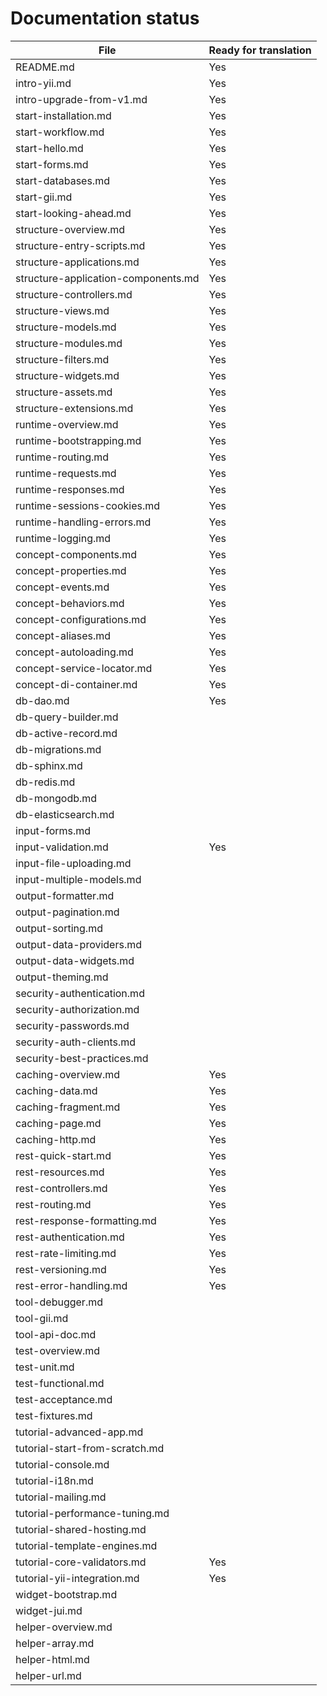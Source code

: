 Documentation status
====================

File                                | Ready for translation
------------------------------------|---------------------
README.md                           | Yes
intro-yii.md                        | Yes
intro-upgrade-from-v1.md            | Yes
start-installation.md               | Yes
start-workflow.md                   | Yes
start-hello.md                      | Yes
start-forms.md                      | Yes
start-databases.md                  | Yes
start-gii.md                        | Yes
start-looking-ahead.md              | Yes
structure-overview.md               | Yes
structure-entry-scripts.md          | Yes
structure-applications.md           | Yes
structure-application-components.md | Yes
structure-controllers.md            | Yes
structure-views.md                  | Yes
structure-models.md                 | Yes
structure-modules.md                | Yes
structure-filters.md                | Yes
structure-widgets.md                | Yes
structure-assets.md                 | Yes
structure-extensions.md             | Yes
runtime-overview.md                 | Yes
runtime-bootstrapping.md            | Yes
runtime-routing.md                  | Yes
runtime-requests.md                 | Yes
runtime-responses.md                | Yes
runtime-sessions-cookies.md         | Yes
runtime-handling-errors.md          | Yes
runtime-logging.md                  | Yes
concept-components.md               | Yes
concept-properties.md               | Yes
concept-events.md                   | Yes
concept-behaviors.md                | Yes
concept-configurations.md           | Yes
concept-aliases.md                  | Yes
concept-autoloading.md              | Yes
concept-service-locator.md          | Yes
concept-di-container.md             | Yes
db-dao.md                           | Yes
db-query-builder.md                 |
db-active-record.md                 |
db-migrations.md                    |
db-sphinx.md                        |
db-redis.md                         |
db-mongodb.md                       |
db-elasticsearch.md                 |
input-forms.md                      |
input-validation.md                 | Yes
input-file-uploading.md             |
input-multiple-models.md            |
output-formatter.md                 |
output-pagination.md                |
output-sorting.md                   |
output-data-providers.md            |
output-data-widgets.md              |
output-theming.md                   |
security-authentication.md          |
security-authorization.md           |
security-passwords.md               |
security-auth-clients.md            |
security-best-practices.md          |
caching-overview.md                 | Yes
caching-data.md                     | Yes
caching-fragment.md                 | Yes
caching-page.md                     | Yes
caching-http.md                     | Yes
rest-quick-start.md                 | Yes
rest-resources.md                   | Yes
rest-controllers.md                 | Yes
rest-routing.md                     | Yes
rest-response-formatting.md         | Yes
rest-authentication.md              | Yes
rest-rate-limiting.md               | Yes
rest-versioning.md                  | Yes
rest-error-handling.md              | Yes
tool-debugger.md                    |
tool-gii.md                         |
tool-api-doc.md                     |
test-overview.md                    |
test-unit.md                        |
test-functional.md                  |
test-acceptance.md                  |
test-fixtures.md                    |
tutorial-advanced-app.md            |
tutorial-start-from-scratch.md      |
tutorial-console.md                 |
tutorial-i18n.md                    |
tutorial-mailing.md                 |
tutorial-performance-tuning.md      |
tutorial-shared-hosting.md          |
tutorial-template-engines.md        |
tutorial-core-validators.md         | Yes
tutorial-yii-integration.md         | Yes
widget-bootstrap.md                 |
widget-jui.md                       |
helper-overview.md                  |
helper-array.md                     |
helper-html.md                      |
helper-url.md                       |

